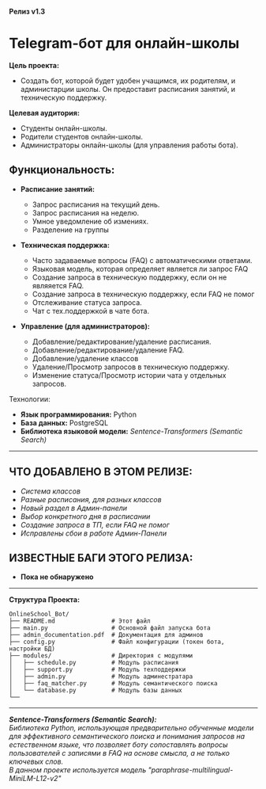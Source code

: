 **Релиз v1.3**
# Telegram-бот для онлайн-школы  

**Цель проекта:**

*   Создать бот, которой будет удобен учащимся, их родителям, и администарции школы. Он предоставит расписания занятий, и техническую поддержку.

**Целевая аудитория:**

*   Студенты онлайн-школы.
*   Родители студентов онлайн-школы.
*   Администраторы онлайн-школы (для управления работы бота).

## Функциональность:

*   **Расписание занятий:**
    *   Запрос расписания на текущий день.
    *   Запрос расписания на неделю.
    *   Умное уведомление об измениях.
    *   Разделение на группы
   
*   **Техническая поддержка:**
    *   Часто задаваемые вопросы (FAQ) с автоматическими ответами.
    *   Языковая модель, которая определяет является ли запрос FAQ
    *   Создание запроса в техническую поддержку, если он не являяется FAQ.
    *   Создание запроса в техническую поддержку, если FAQ не помог
    *   Отслеживание статуса запроса.
    *   Чат с тех.поддержкой в чате бота.
   
*   **Управление (для администраторов):**
    *   Добавление/редактирование/удаление расписания.
    *   Добавление/редактирование/удаление FAQ.
    *   Добавление/удаление классов
    *   Удаление/Просмотр запросов в техническую поддержку.
    *   Изменение статуса/Просмотр истории чата у отдельных запросов.

Технологии:

*   **Язык программирования:** Python
*   **База данных:** PostgreSQL
*   **Библиотека языковой модели:** *Sentence-Transformers (Semantic Search)*

---

## **ЧТО ДОБАВЛЕНО В ЭТОМ РЕЛИЗЕ:**
*   *Система классов*
*   *Разные расписания, для разных классов*
*   *Новый раздел в Админ-панели*
*   *Выбор конкретного дня в расписании*
*   *Создание запроса в ТП, если FAQ не помог*
*   *Исправлены сбои в работе Админ-Панели*

## **ИЗВЕСТНЫЕ БАГИ ЭТОГО РЕЛИЗА:**
*   **Пока не обнаружено**

---

**Структура Проекта:**

```
OnlineSchool_Bot/
├── README.md                # Этот файл
├── main.py                  # Основной файл запуска бота
├── admin_documentation.pdf  # Документация для админов
├── config.py                # Файл конфигурации (токен бота, настройки БД)
├── modules/                 # Директория с модулями
│   ├── schedule.py          # Модуль расписания
│   ├── support.py           # Модуль техподдержки
│   ├── admin.py             # Модуль админестратара
│   ├── faq_matcher.py       # Модуль семантического поиска
│   └── database.py          # Модуль базы данных
└──
```

---
***Sentence-Transformers (Semantic Search):***  
*Библиотека Python, использующая предварительно обученные модели для эффективного семантического поиска и понимания запросов на естественном языке, что позволяет боту сопоставлять вопросы пользователей с записями в FAQ на основе смысла, а не только ключевых слов.*  
*В данном проекте используется модель "paraphrase-multilingual-MiniLM-L12-v2"*  
